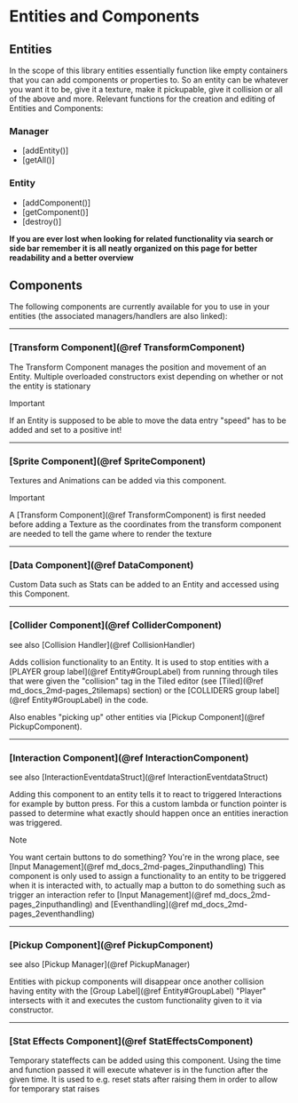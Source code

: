 # Entities and Components
## Entities
In the scope of this library entities essentially function like empty containers that you can add components or properties to. So an entity can be whatever you want it to be, give it a texture, make it pickupable, give it collision or all of the above and more.
Relevant functions for the creation and editing of Entities and Components:
### Manager
- [addEntity()]
- [getAll()]
### Entity
- [addComponent()]
- [getComponent()]
- [destroy()] 	

**If you are ever lost when looking for related functionality via search or side bar remember it is all neatly organized on this page for better readability and a better overview**

## Components
The following components are currently available for you to use in your entities (the associated managers/handlers are also linked):

---
### [Transform Component](@ref TransformComponent)
The Transform Component manages the position and movement of an Entity. Multiple overloaded constructors exist depending on whether or not the entity is stationary

> [!important]
> If an Entity is supposed to be able to move the data entry "speed" has to be added and set to a positive int!

---
### [Sprite Component](@ref SpriteComponent)
Textures and Animations can be added via this component. 

> [!important]
> A [Transform Component](@ref TransformComponent) is first needed before adding a Texture as the coordinates from the transform component are needed to tell the game where to render the texture

---
### [Data Component](@ref DataComponent)
Custom Data such as Stats can be added to an Entity and accessed using this Component.

---
### [Collider Component](@ref ColliderComponent)
see also [Collision Handler](@ref CollisionHandler)

Adds collision functionality to an Entity. It is used to stop entities with a [PLAYER group label](@ref Entity#GroupLabel) from running through tiles that were given the "collision" tag in the Tiled editor (see [Tiled](@ref md_docs_2md-pages_2tilemaps) section) or the [COLLIDERS group label](@ref Entity#GroupLabel) in the code.

Also enables "picking up" other entities via [Pickup Component](@ref PickupComponent).

---
### [Interaction Component](@ref InteractionComponent)
see also [InteractionEventdataStruct](@ref InteractionEventdataStruct)

Adding this component to an entity tells it to react to triggered Interactions for example by button press. For this a custom lambda or function pointer is passed to determine what exactly should happen once an entities ineraction was triggered. 

> [!note]
> You want certain buttons to do something? You're in the wrong place, see [Input Management](@ref md_docs_2md-pages_2inputhandling)
> This component is only used to assign a functionality to an entity to be triggered when it is interacted with, to actually map a button to do something such as trigger an interaction refer to [Input Management](@ref md_docs_2md-pages_2inputhandling) and [Eventhandling](@ref md_docs_2md-pages_2eventhandling)

---
### [Pickup Component](@ref PickupComponent)
see also [Pickup Manager](@ref PickupManager)

Entities with pickup components will disappear once another collision having entity with the [Group Label](@ref Entity#GroupLabel) "Player" intersects with it and executes the custom functionality given to it via constructor.

---
### [Stat Effects Component](@ref StatEffectsComponent)
Temporary stateffects can be added using this component. Using the time and function passed it will execute whatever is in the function after the given time. It is used to e.g. reset stats after raising them in order to allow for temporary stat raises
